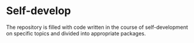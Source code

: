 # Self-develop

The repository is filled with code written in the course of self-development on specific topics and divided into appropriate packages.

